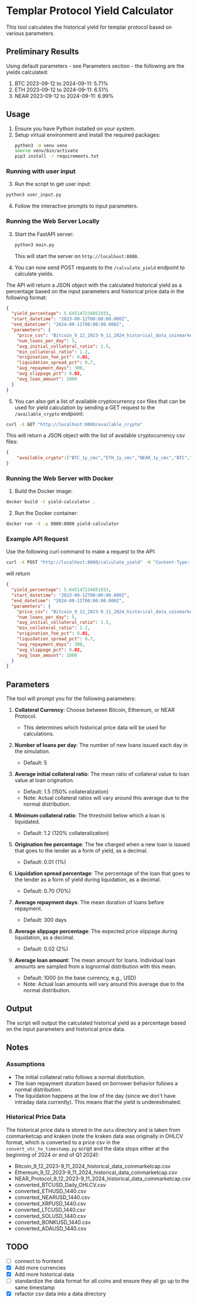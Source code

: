# Templar Protocol Yield Calculator

This tool calculates the historical yield for templar protocol based on various parameters.

## Preliminary Results
Using default parameters - see Parameters section - the following are the yields calculated:
1. BTC 2023-09-12 to 2024-09-11: 5.71%
2. ETH 2023-09-12 to 2024-09-11: 6.51%
3. NEAR 2023-09-12 to 2024-09-11: 6.99%

## Usage

1. Ensure you have Python installed on your system.
2. Setup virtual environment and install the required packages:
    ```bash
    python3 -m venv venv
    source venv/bin/activate
    pip3 install -r requirements.txt
    ```

### Running with user input
3. Run the script to get user input:
```bash
python3 user_input.py
```
4. Follow the interactive prompts to input parameters.

### Running the Web Server Locally

3. Start the FastAPI server:
    ```bash
    python3 main.py
    ```
   This will start the server on `http://localhost:8080`.

4. You can now send POST requests to the `/calculate_yield` endpoint to calculate yields.

The API will return a JSON object with the calculated historical yield as a percentage based on the input parameters and historical price data in the following format:
```json
{
  "yield_percentage": 5.645147234051933,
  "start_datetime": "2023-09-12T00:00:00.000Z",
  "end_datetime": "2024-09-11T00:00:00.000Z",
  "parameters": {
    "price_csv": "Bitcoin_9_12_2023-9_11_2024_historical_data_coinmarketcap.csv",
    "num_loans_per_day": 5,
    "avg_initial_collateral_ratio": 1.5,
    "min_collateral_ratio": 1.2,
    "origination_fee_pct": 0.01,
    "liquidation_spread_pct": 0.7,
    "avg_repayment_days": 300,
    "avg_slippage_pct": 0.02,
    "avg_loan_amount": 1000
  }
}
```
5. You can also get a list of available cryptocurrency csv files that can be used for yield calculation by sending a GET request to the `/available_crypto` endpoint:
```bash
curl -X GET "http://localhost:8080/available_crypto"
```
This will return a JSON object with the list of available cryptocurrency csv files:
```json
{
    "available_crypto":["BTC_1y_cmc","ETH_1y_cmc","NEAR_1y_cmc","BTC","ETH","NEAR","XRP","LTC","SOL","BONK","ADA"]
}
```

### Running the Web Server with Docker

1. Build the Docker image:
```bash
docker build -t yield-calculator .
```
2. Run the Docker container:
```bash
docker run -d -p 8080:8080 yield-calculator
```


### Example API Request

Use the following curl command to make a request to the API:
```bash
curl -X POST "http://localhost:8080/calculate_yield" -H "Content-Type: application/json" -d '{"price_csv": "BTC_1y_cmc", "num_loans_per_day": 5, "avg_initial_collateral_ratio": 1.5, "min_collateral_ratio": 1.2, "origination_fee_pct": 0.01, "liquidation_spread_pct": 0.70, "avg_repayment_days": 300, "avg_slippage_pct": 0.02, "avg_loan_amount": 1000}'
```
will return
```json
{
  "yield_percentage": 5.645147234051933,
  "start_datetime": "2023-09-12T00:00:00.000Z",
  "end_datetime": "2024-09-11T00:00:00.000Z",
  "parameters": {
    "price_csv": "Bitcoin_9_12_2023-9_11_2024_historical_data_coinmarketcap.csv",
    "num_loans_per_day": 5,
    "avg_initial_collateral_ratio": 1.5,
    "min_collateral_ratio": 1.2,
    "origination_fee_pct": 0.01,
    "liquidation_spread_pct": 0.7,
    "avg_repayment_days": 300,
    "avg_slippage_pct": 0.02,
    "avg_loan_amount": 1000
  }
}
```


## Parameters

The tool will prompt you for the following parameters:

1. **Collateral Currency**: Choose between Bitcoin, Ethereum, or NEAR Protocol.
   - This determines which historical price data will be used for calculations.

2. **Number of loans per day**: The number of new loans issued each day in the simulation.
   - Default: 5

3. **Average initial collateral ratio**: The mean ratio of collateral value to loan value at loan origination.
   - Default: 1.5 (150% collateralization)
   - Note: Actual collateral ratios will vary around this average due to the normal distribution.

4. **Minimum collateral ratio**: The threshold below which a loan is liquidated.
   - Default: 1.2 (120% collateralization)

5. **Origination fee percentage**: The fee charged when a new loan is issued that goes to the lender as a form of yield, as a decimal.
   - Default: 0.01 (1%)

6. **Liquidation spread percentage**: The percentage of the loan that goes to the lender as a form of yield during liquidation, as a decimal.
   - Default: 0.70 (70%)

7. **Average repayment days**: The mean duration of loans before repayment.
   - Default: 300 days

8. **Average slippage percentage**: The expected price slippage during liquidation, as a decimal.
   - Default: 0.02 (2%)

9. **Average loan amount**: The mean amount for loans. Individual loan amounts are sampled from a lognormal distribution with this mean.
   - Default: 1000 (in the base currency, e.g., USD)
   - Note: Actual loan amounts will vary around this average due to the normal distribution.

## Output

The script will output the calculated historical yield as a percentage based on the input parameters and historical price data.

## Notes
### Assumptions
- The initial collateral ratio follows a normal distribution.
- The loan repayment duration based on borrower behavior follows a normal distribution.
- The liquidation happens at the low of the day (since we don't have intraday data currently). This means that the yield is underestimated.

### Historical Price Data
The historical price data is stored in the `data` directory and is taken from coinmarketcap and kraken (note the kraken data was originally in OHLCV format, which is converted to a price csv in the `convert_utc_to_timestamp.py` script and the data stops either at the beginning of 2024 or end of Q1 2024):
- Bitcoin_9_12_2023-9_11_2024_historical_data_coinmarketcap.csv
- Ethereum_9_12_2023-9_11_2024_historical_data_coinmarketcap.csv
- NEAR_Protocol_9_12_2023-9_11_2024_historical_data_coinmarketcap.csv
- converted_BTCUSD_Daily_OHLCV.csv
- converted_ETHUSD_1440.csv
- converted_NEARUSD_1440.csv
- converted_XRPUSD_1440.csv
- converted_LTCUSD_1440.csv
- converted_SOLUSD_1440.csv
- converted_BONKUSD_1440.csv
- converted_ADAUSD_1440.csv


## TODO
- [ ] connect to frontend
- [x] Add more currencies
- [x] Add more historical data
- [ ] standardize the data format for all coins and ensure they all go up to the same timestamp
- [x] refactor csv data into a data directory
